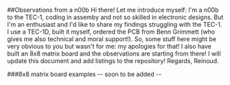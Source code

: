 ##Observations from a n00b
Hi there! Let me introduce myself: I'm a n00b to the TEC-1, coding in assemby and not so skilled in electronic designs. But I'm an enthusiast and I'd like to share my findings struggling with the TEC-1. I use a TEC-1D, built it myself, ordered the PCB from Benn Grimmett (who gives me also technical and moral support!). So, some stuff here might be very obvious to you but wasn't for me: my apologies for that! I also have built an 8x8 matrix board and the observations are starting from there! I will update this document and add listings to the repository! Regards, Reinoud.

###8x8 matrix board examples
-- soon to be added --
